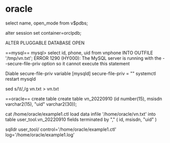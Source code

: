 # oracle

 select name, open_mode from v$pdbs;
 
 alter session set container=orclpdb;

ALTER PLUGGABLE DATABASE OPEN
 
 ==mysql==
mysql> select id, phone, uid from vnphone INTO OUTFILE '/tmp/vn.txt';
ERROR 1290 (HY000): The MySQL server is running with the --secure-file-priv option so it cannot execute this statement

Diable secure-file-priv variable
[mysqld]
secure-file-priv = ""
systemctl restart mysqld

sed s/\\t/,/g vn.txt > vn.txt
 
 ==oracle==
 create table
 create table vn_20220910 (id number(15), msisdn varchar2(15), "uid" varchar2(30));
 
 cat /home/oracle/example1.ctl
 load data
 infile '/home/oracle/vn.txt'
 into table user_tool.vn_20220910
 fields terminated by ","
 ( id, msisdn, "uid" )
 
 sqlldr user_tool/ control='/home/oracle/example1.ctl' log='/home/oracle/example1.log'
